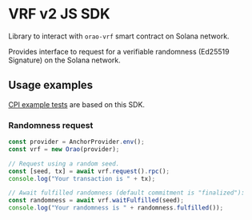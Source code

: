 # VRF v2 JS SDK

Library to interact with `orao-vrf` smart contract on Solana network.

Provides interface to request for a verifiable randomness (Ed25519 Signature) on the Solana network.

## Usage examples

[CPI example tests](https://github.com/orao-network/solana-vrf/blob/master/rust/examples/cpi/tests/russian-roulette.ts) are based on this SDK.

### Randomness request

```typescript
const provider = AnchorProvider.env();
const vrf = new Orao(provider);

// Request using a random seed.
const [seed, tx] = await vrf.request().rpc();
console.log("Your transaction is " + tx);

// Await fulfilled randomness (default commitment is "finalized"):
const randomness = await vrf.waitFulfilled(seed);
console.log("Your randomness is " + randomness.fulfilled());
```
